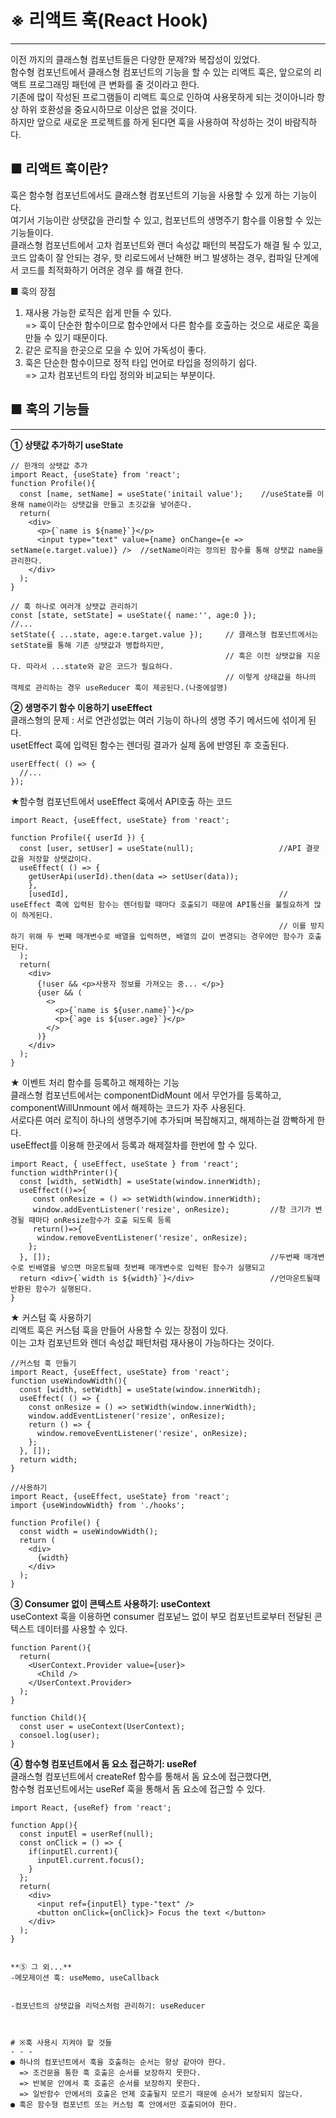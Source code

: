 # ※ 리액트 훅(React Hook)
- - - 
이전 까지의 클래스형 컴포넌트들은 다양한 문제?와 복잡성이 있었다.   
함수형 컴포넌트에서 클래스형 컴포넌트의 기능을 할 수 있는 리액트 훅은, 앞으로의 리액트 프로그래밍 패턴에 큰 변화를 줄 것이라고 한다.    
기존에 많이 작성된 프로그램들이 리액트 훅으로 인하여 사용못하게 되는 것이아니라 항상 하위 호환성을 중요시하므로 이상은 없을 것이다.   
하지만 앞으로 새로운 프로젝트를 하게 된다면 훅을 사용하여 작성하는 것이 바람직하다.   


## ■ 리액트 훅이란?
훅은 함수형 컴포넌트에서도 클래스형 컴포넌트의 기능을 사용할 수 있게 하는 기능이다.   
여기서 기능이란 상탯값을 관리할 수 있고, 컴포넌트의 생명주기 함수를 이용할 수 있는 기능들이다.   
클래스형 컴포넌트에서 고차 컴포넌트와 랜더 속성값 패턴의 복잡도가 해결 될 수 있고,    
코드 압축이 잘 안되는 경우, 핫 리로드에서 난해한 버그 발생하는 경우, 컴파일 단계에서 코드를 최적화하기 어려운 경우 를 해결 한다.   


■ 훅의 장점
1.  재사용 가능한 로직은 쉽게 만들 수 있다.   
  => 훅이 단순한 함수이므로 함수안에서 다른 함수를 호출하는 것으로 새로운 훅을 만들 수 있기 때문이다.    
2.  같은 로직을 한곳으로 모을 수 있어 가독성이 좋다.    
3.  훅은 단순한 함수이므로 정적 타입 언어로 타입을 정의하기 쉽다.   
  => 고차 컴포넌트의 타입 정의와 비교되는 부분이다.    
  

## ■ 훅의 기능들
- - -
**① 상탯값 추가하기 useState**    
```
// 한개의 상탯값 추가
import React, {useState} from 'react';
function Profile(){
  const [name, setName] = useState('initail value');    //useState를 이용해 name이라는 상탯값을 만들고 초깃값을 넣어준다.
  return(
    <div>
      <p>{`name is ${name}`}</p>
      <input type="text" value={name} onChange={e => setName(e.target.value)} />  //setName이라는 정의된 함수를 통해 상탯값 name을 관리한다.
    </div>
  );
}

// 훅 하나로 여러개 상탯값 관리하기
const [state, setState] = useState({ name:'', age:0 });
//...
setState({ ...state, age:e.target.value });     // 클래스형 컴포넌트에서는 setState를 통해 기존 상탯값과 병합하지만,
                                                // 훅은 이전 상탯값을 지운다. 따라서 ...state와 같은 코드가 필요하다.
                                                // 이렇게 상태값을 하나의 객체로 관리하는 경우 useReducer 훅이 제공된다.(나중에설명)
``` 

**② 생명주기 함수 이용하기 useEffect**   
클래스형의 문제 : 서로 연관성없는 여러 기능이 하나의 생명 주기 메서드에 섞이게 된다.   
usetEffect 훅에 입력된 함수는 렌더링 결과가 실제 돔에 반영된 후 호출된다.   
```
userEffect( () => {
  //...
});
```

★함수형 컴포넌트에서 useEffect 훅에서 API호출 하는 코드   
```
import React, {useEffect, useState} from 'react';

function Profile({ userId }) {
  const [user, setUser] = useState(null);                   //API 결괏값을 저장할 상탯값이다.
  useEffect( () => {
    getUserApi(userId).then(data => setUser(data));
    },
    [usedId],                                               // useEffect 훅에 입력된 함수는 렌더링할 때마다 호출되기 때문에 API통신을 불필요하게 많이 하게된다.
                                                            // 이를 방지하기 위해 두 번째 매개변수로 배열을 입력하면, 배열의 값이 변경되는 경우에만 함수가 호출된다. 
  );
  return(
    <div>
      {!user && <p>사용자 정보를 가져오는 중... </p>}
      {user && (
        <>
          <p>{`name is ${user.name}`}</p>
          <p>{`age is ${user.age}`}</p>
        </>
      )}
    </div>
  );
}
```

★ 이벤트 처리 함수를 등록하고 해제하는 기능    
클래스형 컴포넌트에서는 componentDidMount 에서 무언가를 등록하고, componentWillUnmount 에서 해제하는 코드가 자주 사용된다.   
서로다른 여러 로직이 하나의 생명주기에 추가되며 복잡해지고, 해제하는걸 깜빡하게 한다.   
useEffect를 이용해 한곳에서 등록과 해제절차를 한번에 할 수 있다.   
```
import React, { useEffect, useState } from 'react';
function widthPrinter(){
  const [width, setWidth] = useState(window.innerWidth);
  useEffect(()=>{
     const onResize = () => setWidth(window.innerWidth);
     window.addEventListener('resize', onResize);         //창 크기가 변경될 때마다 onResize함수가 호출 되도록 등록
     return()=>{
      window.removeEventListener('resize', onResize);
    };
  }, []);                                                 //두번째 매개변수로 빈배열을 넣으면 마운트될때 첫번째 매개변수로 입력된 함수가 실행되고 
  return <div>{`width is ${width}`}</div>                 //언마운트될때 반환된 함수가 실행된다.
}
```

★ 커스텀 훅 사용하기   
리액트 훅은 커스텀 훅을 만들어 사용할 수 있는 장점이 있다.   
이는 고차 컴포넌트와 렌더 속성값 패턴처럼 재사용이 가능하다는 것이다.   
```
//커스텀 훅 만들기
import React, {useEffect, useState} from 'react';
function useWindowWidth(){
  const [width, setWidth] = useState(window.innerWitdh);
  useEffect( () => {
    const onResize = () => setWidth(window.innerWidth);
    window.addEventListener('resize', onResize);
    return () => {
      window.removeEventListener('resize', onResize);
    };
  }, []);
  return width;
}

//사용하기
import React, {useEffect, useState} from 'react';
import {useWindowWidth} from './hooks';

function Profile() {
  const width = useWindowWidth();
  return (
    <div>
      {width}
    </div>
  );
}
```



**③ Consumer 없이 콘텍스트 사용하기: useContext**   
useContext 훅을 이용하면 consumer 컴포넡느 없이 부모 컴포넌트로부터 전달된 콘텍스트 데이터를 사용할 수 있다.   
```
function Parent(){
  return(
    <UserContext.Provider value={user}>
      <Child />
    </UserContext.Provider>
  );
}

function Child(){
  const user = useContext(UserContext);
  consoel.log(user);
}
```


**④ 함수형 컴포넌트에서 돔 요소 접근하기: useRef**    
클래스형 컴포넌트에서 createRef 함수를 통해서 돔 요소에 접근했다면,   
함수형 컴포넌트에서는 useRef 훅을 통해서 돔 요소에 접근할 수 있다.   
```
import React, {useRef} from 'react';

function App(){
  const inputEl = userRef(null);
  const onClick = () => {
    if(inputEl.current){
      inputEl.current.focus();
    }
  };
  return(
    <div>
      <input ref={inputEl} type-"text" />
      <button onClick={onClick}> Focus the text </button>
    </div>
  );
}
```
```

**⑤ 그 외...**
-메모제이션 훅: useMemo, useCallback   


-컴포넌트의 상탯값을 리덕스처럼 관리하기: useReducer



# ※훅 사용시 지켜야 할 것들
- - -
● 하나의 컴포넌트에서 훅을 호출하는 순서는 항상 같아야 한다.   
  => 조건문을 통한 훅 호출은 순서를 보장하지 못한다.   
  => 반복문 안에서 훅 호출은 순서를 보장하지 못한다.   
  => 일반함수 안에서의 호출은 언제 호출될지 모르기 때문에 순서가 보장되지 않는다.   
● 훅은 함수형 컴포넌트 또는 커스텀 훅 안에서만 호출되어야 한다.   
